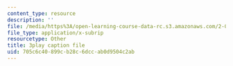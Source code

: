 ```yaml
---
content_type: resource
description: ''
file: /media/https%3A/open-learning-course-data-rc.s3.amazonaws.com/2-003sc-engineering-dynamics-fall-2011/705c6c40899cb28c6dccab0d9504c2ab_wzEqF_UQkks.srt
file_type: application/x-subrip
resourcetype: Other
title: 3play caption file
uid: 705c6c40-899c-b28c-6dcc-ab0d9504c2ab
---
```

